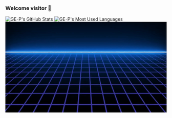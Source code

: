 ### Welcome visitor 👋

<div>
    <img width="51.8%" alt="GE-P's GitHub Stats" src="https://github-readme-stats.vercel.app/api?username=GE-P&show_icons=true&theme=tokyonight&include_all_commits=true&hide=issues" />
    <img width="40%" alt="GE-P's Most Used Languages" src="https://github-readme-stats.vercel.app/api/top-langs/?username=GE-P&theme=tokyonight&layout=compact"/>
</div>

<div align="center">
    <img length="50%" src="https://github.com/GE-P/GE-P/blob/main/blue.gif"/>
</div>
<!--
**GE-P/GE-P** is a ✨ _special_ ✨ repository because its `README.md` (this file) appears on your GitHub profile.

Here are some ideas to get you started:

- 🔭 I’m currently working on ...
- 🌱 I’m currently learning ...
- 👯 I’m looking to collaborate on ...
- 🤔 I’m looking for help with ...
- 💬 Ask me about ...
- 📫 How to reach me: ...
- 😄 Pronouns: ...
- ⚡ Fun fact: ...
-->
